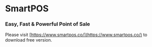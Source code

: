 # SmartPOS

### Easy, Fast &amp; Powerful Point of Sale

Please visit [https://www.smartpos.co/](https://www.smartpos.co/) to download free version.
